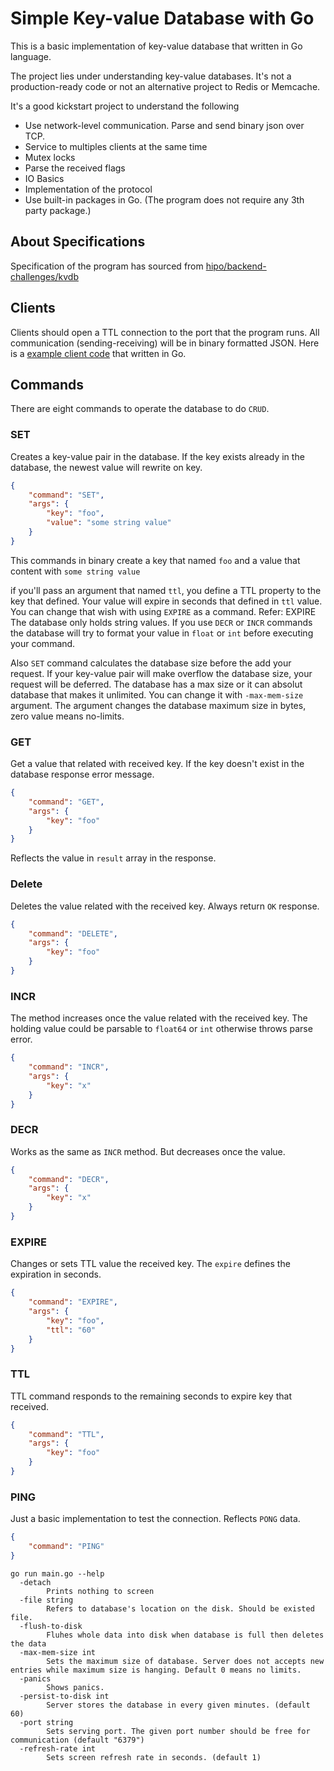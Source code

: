 # Simple Key-value Database with Go
This is a basic implementation of key-value database that written in Go language.

The project lies under understanding key-value databases. It's not a production-ready code or not an alternative project to Redis or Memcache. 

It's a good kickstart project to understand the following
* Use network-level communication. Parse and send binary json over TCP.
* Service to multiples clients at the same time
* Mutex locks
* Parse the received flags
* IO Basics
* Implementation of the protocol
* Use built-in packages in Go. (The program does not require any 3th party package.)


## About Specifications
Specification of the program has sourced from [hipo/backend-challenges/kvdb](https://github.com/Hipo/backend-challenges/tree/master/kvdb)

## Clients
Clients should open a TTL connection to the port that the program runs. All communication (sending-receiving) will be in binary formatted JSON. Here is a [example client code](https://gist.github.com/alperen/84f921994f0b61f914b281f6638c7aec) that written in Go.

## Commands
There are eight commands to operate the database to do `CRUD`.

### SET
Creates a key-value pair in the database. If the key exists already in the database, the newest value will rewrite on key.

```json
{
    "command": "SET",
    "args": {
        "key": "foo",
        "value": "some string value"
    }
}
```
This commands in binary create a key that named `foo` and a value that content with `some string value`

if you'll pass an argument that named `ttl`, you define a TTL property to the key that defined. Your value will expire in seconds that defined in `ttl` value. You can change that wish with using `EXPIRE` as a command. Refer: EXPIRE
The database only holds string values. If you use `DECR` or `INCR` commands the database will try to format your value in `float` or `int` before executing your command. 

Also `SET` command calculates the database size before the add your request. If your key-value pair will make overflow the database size, your request will be deferred. The database has a max size or it can absolut database that makes it unlimited. You can change it with `-max-mem-size` argument. The argument changes the database maximum size in bytes, zero value means no-limits.

### GET
Get a value that related with received key. If the key doesn't exist in the database response error message.

```json
{
    "command": "GET",
    "args": {
        "key": "foo"
    }
}
```
Reflects the value in `result` array in the response.

### Delete
Deletes the value related with the received key. Always return `OK` response.

```json
{
    "command": "DELETE",
    "args": {
        "key": "foo"
    }
}
```

### INCR
The method increases once the value related with the received key. The holding value could be parsable to `float64` or `int` otherwise throws parse error.

```json
{
    "command": "INCR",
    "args": {
        "key": "x"
    }
}
```

### DECR
Works as the same as `INCR` method. But decreases once the value.

```json
{
    "command": "DECR",
    "args": {
        "key": "x"
    }
}
```

### EXPIRE
Changes or sets TTL value the received key. The `expire` defines the expiration in seconds.
```json
{
    "command": "EXPIRE",
    "args": {
        "key": "foo",
        "ttl": "60"
    }
}
```
### TTL
TTL command responds to the remaining seconds to expire key that received.

```json
{
    "command": "TTL",
    "args": {
        "key": "foo"
    }
}
```

### PING
Just a basic implementation to test the connection. Reflects `PONG` data.

```json
{
    "command": "PING"
}
```

```
go run main.go --help
  -detach
        Prints nothing to screen
  -file string
        Refers to database's location on the disk. Should be existed file.
  -flush-to-disk
        Fluhes whole data into disk when database is full then deletes the data
  -max-mem-size int
        Sets the maximum size of database. Server does not accepts new entries while maximum size is hanging. Default 0 means no limits.
  -panics
        Shows panics.
  -persist-to-disk int
        Server stores the database in every given minutes. (default 60)
  -port string
        Sets serving port. The given port number should be free for communication (default "6379")
  -refresh-rate int
        Sets screen refresh rate in seconds. (default 1)
```